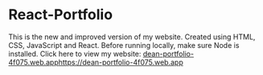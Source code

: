 # React-Portfolio
This is the new and improved version of my website.
Created using HTML, CSS, JavaScript and React.
Before running locally, make sure Node is installed.
Click here to view my website: [dean-portfolio-4f075.web.app](https://dean-portfolio-4f075.web.app)https://dean-portfolio-4f075.web.app 
